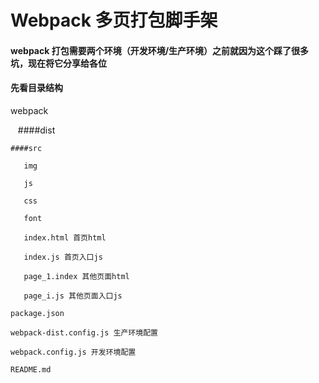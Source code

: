 # Webpack 多页打包脚手架
#### webpack 打包需要两个环境（开发环境/生产环境）之前就因为这个踩了很多坑，现在将它分享给各位
#### 先看目录结构
  webpack
  
    ####dist
   
    ####src
   
       img
       
       js
       
       css
       
       font
       
       index.html 首页html
       
       index.js 首页入口js
       
       page_1.index 其他页面html
       
       page_i.js 其他页面入口js
       
    package.json
    
    webpack-dist.config.js 生产环境配置
    
    webpack.config.js 开发环境配置
    
    README.md 
    
